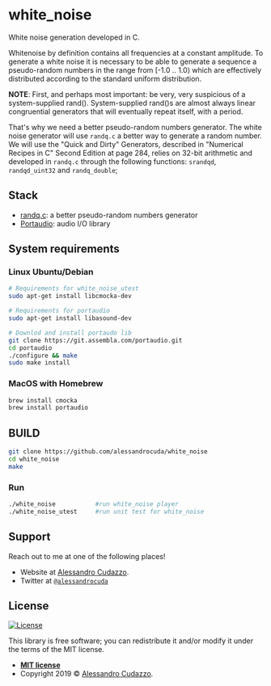# white_noise
White noise generation developed in C.

Whitenoise by definition contains all frequencies at a constant amplitude. 
To generate a white noise it is necessary to be able to generate a sequence a pseudo-random numbers in the range from [-1.0 .. 1.0) which are effectively distributed according to the standard uniform distribution.

**NOTE**:
First, and perhaps most important: be very, very suspicious of a 
system-supplied rand(). System-supplied rand()s are almost always 
linear congruential generators that will eventually repeat itself,
with a period.

That's why we need a better pseudo-random numbers generator. The white noise generator will use `randq.c` a better way to generate a random number. We will use the "Quick and Dirty" Generators, described in "Numerical Recipes in C" Second Edition at page 284, relies on 32-bit arithmetic and developed in `randq.c` through the following functions: `srandqd`, `randqd_uint32` and `randq_double`;


## Stack
- [randq.c](https://github.com/alessandrocuda/randq): a better pseudo-random numbers generator
- [Portaudio](http://www.portaudio.com/): audio I/O library

## System requirements
### Linux Ubuntu/Debian
[//]: # (sudo apt-get install libjack-dev)

```bash
# Requirements for white_noise_utest
sudo apt-get install libcmocka-dev 

# Requirements for portaudio
sudo apt-get install libasound-dev

# Downlod and install portaudo lib
git clone https://git.assembla.com/portaudio.git
cd portaudio
./configure && make
sudo make install
```
### MacOS with Homebrew
```bash
brew install cmocka
brew install portaudio
```

## BUILD
```bash
git clone https://github.com/alessandrocuda/white_noise
cd white_noise
make
```
### Run
```bash
./white_noise           #run white_noise player
./white_noise_utest     #run unit test for white_noise
```



## Support

Reach out to me at one of the following places!

- Website at <a href="https://alessandrocudazzo.it" target="_blank">Alessandro Cudazzo</a>.
- Twitter at <a href="http://twitter.com/alessandrocuda" target="_blank">`@alessandrocuda`</a>

## License
[![License](http://img.shields.io/:license-mit-blue.svg?style=flat-square)](http://badges.mit-license.org)

This library is free software; you can redistribute it and/or modify it under
the terms of the MIT license. 

- **[MIT license](LICENSE)**
- Copyright 2019 © <a href="https://alessandrocudazzo.it" target="_blank">Alessandro Cudazzo</a>.